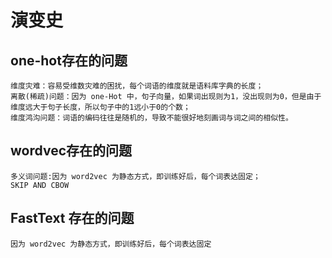 # 演变史
## one-hot存在的问题
```
维度灾难：容易受维数灾难的困扰，每个词语的维度就是语料库字典的长度；
离散(稀疏)问题：因为 one-Hot 中，句子向量，如果词出现则为1，没出现则为0，但是由于维度远大于句子长度，所以句子中的1远小于0的个数；
维度鸿沟问题：词语的编码往往是随机的，导致不能很好地刻画词与词之间的相似性。
```
## wordvec存在的问题
```
多义词问题:因为 word2vec 为静态方式，即训练好后，每个词表达固定；
SKIP AND CBOW
```
## FastText 存在的问题
```
因为 word2vec 为静态方式，即训练好后，每个词表达固定
```
